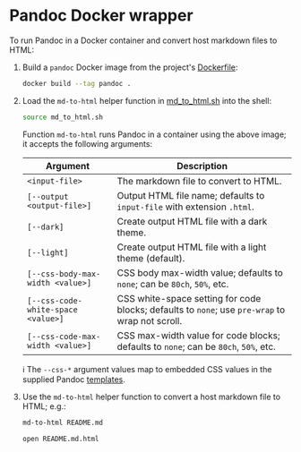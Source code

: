 # Pandoc Docker wrapper

To run Pandoc in a Docker container and convert host markdown files to HTML:

1. Build a `pandoc` Docker image from the project's [Dockerfile](Dockerfile):

    ```bash
    docker build --tag pandoc .
    ```
   
2. Load the `md-to-html` helper function in [md_to_html.sh](md_to_html.sh) into the shell:

    ```bash
    source md_to_html.sh
    ```

    Function `md-to-html` runs Pandoc in a container using the above image; it accepts the following arguments:
 
    | Argument                           | Description                                                                                     |
    |------------------------------------|-------------------------------------------------------------------------------------------------|
    | `<input-file>`                     | The markdown file to convert to HTML.                                                           |
    | `[--output <output-file>]`         | Output HTML file name; defaults to `input-file` with extension `.html`.                         |
    | `[--dark]`                         | Create output HTML file with a dark theme.                                                      |
    | `[--light]`                        | Create output HTML file with a light theme (default).                                           |
    | `[--css-body-max-width <value>]`   | CSS body max-width value; defaults to `none`; can be `80ch`, `50%`, etc.                        |
    | `[--css-code-white-space <value>]` | CSS white-space setting for code blocks; defaults to `none`; use `pre-wrap` to wrap not scroll. |
    | `[--css-code-max-width <value>]`   | CSS max-width value for code blocks; defaults to `none`; can be `80ch`, `50%`, etc.             |
 
    ℹ️ The `--css-*` argument values map to embedded CSS values in the supplied Pandoc [templates](templates).
 
3. Use the `md-to-html` helper function to convert a host markdown file to HTML; e.g.:

    ```bash
    md-to-html README.md
    ```
    
    ```bash
    open README.md.html
    ```
